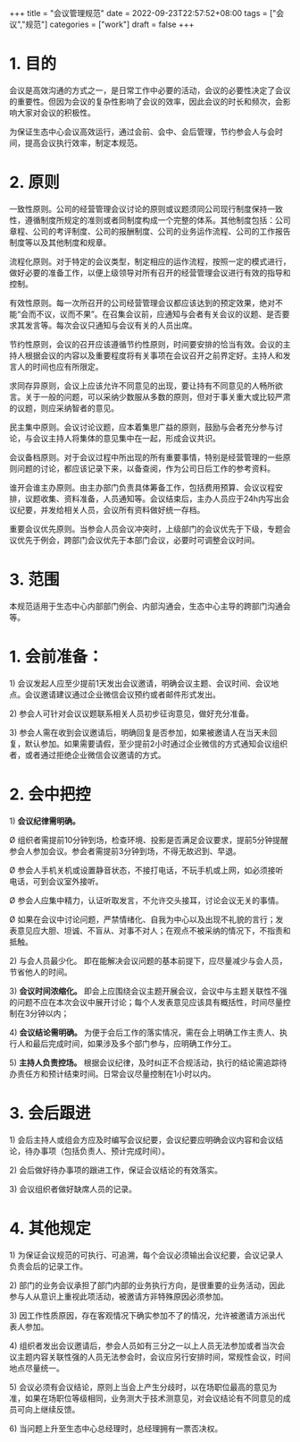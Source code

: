 +++
title = "会议管理规范"
date = 2022-09-23T22:57:52+08:00
tags = ["会议","规范"]
categories = ["work"]
draft = false
+++

# 1. **目的**

会议是高效沟通的方式之一，是日常工作中必要的活动，会议的必要性决定了会议的重要性。但因为会议的复杂性影响了会议的效率，因此会议的时长和频次，会影响大家对会议的积极性。

为保证生态中心会议高效运行，通过会前、会中、会后管理，节约参会人与会时间，提高会议执行效率，制定本规范。

# 2. **原则**

一致性原则。公司的经营管理会议讨论的原则或议题须同公司现行制度保持一致性，遵循制度所规定的准则或者同制度构成一个完整的体系。其他制度包括：公司章程、公司的考评制度、公司的报酬制度、公司的业务运作流程、公司的工作报告制度等以及其他制度和规章。 

流程化原则。对于特定的会议类型，制定相应的运作流程，按照一定的模式进行，做好必要的准备工作，以便上级领导对所有召开的经营管理会议进行有效的指导和控制。

有效性原则。每一次所召开的公司经营管理会议都应该达到的预定效果，绝对不能“会而不议，议而不果”。在召集会议前，应通知与会者有关会议的议题、是否要求其发言等。每次会议只通知与会议有关的人员出席。

节约性原则，会议的召开应该遵循节约性原则，时间要安排的恰当有效。会议的主持人根据会议的内容以及重要程度将有关事项在会议召开之前界定好。主持人和发言人的时间也应有所限定。

求同存异原则，会议上应该允许不同意见的出现，要让持有不同意见的人畅所欲言。关于一般的问题，可以采纳少数服从多数的原则，但对于事关重大或比较严肃的议题，则应采纳智者的意见。

民主集中原则。会议讨论议题，应本着集思广益的原则，鼓励与会者充分参与讨论，与会议主持人将集体的意见集中在一起，形成会议共识。

会议备档原则。对于会议过程中所出现的所有重要事情，特别是经营管理的一些原则问题的讨论，都应该记录下来，以备查阅，作为公司日后工作的参考资料。

谁开会谁主办原则。由主办部门负责具体筹备工作，包括费用预算、会议议程安排，议题收集、资料准备，人员通知等。会议结束后，主办人员应于24h内写出会议纪要，并发给相关人员，会议所有资料做好统一存档。

重要会议优先原则。当参会人员会议冲突时，上级部门的会议优先于下级，专题会议优先于例会，跨部门会议优先于本部门会议，必要时可调整会议时间。

# 3. **范围**

本规范适用于生态中心内部部门例会、内部沟通会，生态中心主导的跨部门沟通会等。

# 1. **会前准备：**

1) 会议发起人应至少提前1天发出会议邀请，明确会议主题、会议时间、会议地点。会议邀请建议通过企业微信会议预约或者邮件形式发出。

2) 参会人可针对会议议题联系相关人员初步征询意见，做好充分准备。

3) 参会人需在收到会议邀请后，明确回复是否参加，如果被邀请人在当天未回复，默认参加。如果需要请假，至少提前2小时通过企业微信的方式通知会议组织者，或者通过拒绝企业微信会议邀请的方式。

# 2. **会中把控**

1) **会议纪律需明确。**

Ø 组织者需提前10分钟到场，检查环境、投影是否满足会议要求，提前5分钟提醒参会人参加会议。参会者需提前3分钟到场，不得无故迟到、早退。

Ø 参会人手机关机或设置静音状态，不接打电话，不玩手机或上网，如必须接听电话，可到会议室外接听。

Ø 参会人应集中精力，认证听取发言，不允许交头接耳，讨论会议无关的事情。

Ø 如果在会议中讨论问题，严禁情绪化、自我为中心以及出现不礼貌的言行；发表意见应大胆、坦诚、不盲从、对事不对人；在观点不被采纳的情况下，不指责和抵触。

2) 与会人员最少化。
即在能解决会议问题的基本前提下，应尽量减少与会人员，节省他人的时间。

3) **会议时间浓缩化。**
即会上应围绕会议主题开展会议，会议中与主题关联性不强的问题不应在本次会议中展开讨论；每个人发表意见应该具有概括性，时间尽量控制在3分钟以内；

4) **会议结论需明确。**
为便于会后工作的落实情况，需在会上明确工作主责人、执行人和最后完成时间，如果涉及多个部门参与，应明确工作分工。

5) **主持人负责控场。**
根据会议纪律，及时纠正不合规活动，执行的结论需追踪待办责任方和预计结束时间。日常会议尽量控制在1小时以内。

# 3. **会后跟进**

1) 会后主持人或组会方应及时编写会议纪要，会议纪要应明确会议内容和会议结论，待办事项（包括负责人、预计完成时间）。

2) 会后做好待办事项的跟进工作，保证会议结论的有效落实。

3) 会议组织者做好缺席人员的记录。

# 4. **其他规定**

1) 为保证会议规范的可执行、可追溯，每个会议必须输出会议纪要，会议记录人负责会后的记录工作。

2) 部门的业务会议承担了部门内部的业务执行方向，是很重要的业务活动，因此参与人从意识上重视此项活动，被邀请方非特殊原因必须参加。

3) 因工作性质原因，存在客观情况下确实参加不了的情况，允许被邀请方派出代表人参加。

4) 组织者发出会议邀请后，参会人员如有三分之一以上人员无法参加或者当次会议主题内容关联性强的人员无法参会时，会议应另行安排时间，常规性会议，时间地点尽量统一。

5) 会议必须有会议结论，原则上当会上产生分歧时，以在场职位最高的意见为准，如果在场职位等级相同，业务测大于技术测意见，对会议结论有不同意见的成员可向上继续反馈。

6) 当问题上升至生态中心总经理时，总经理拥有一票否决权。
